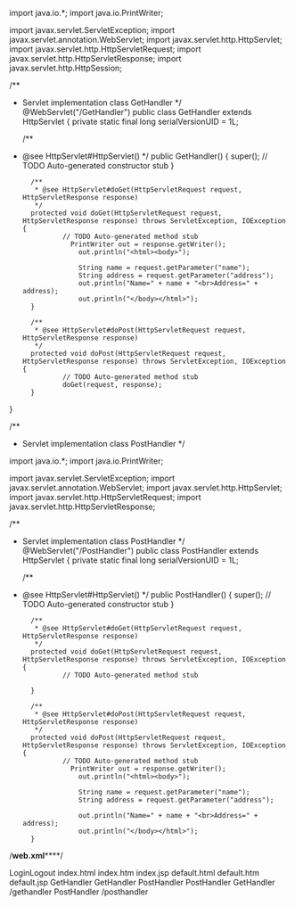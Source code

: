 import java.io.*;
import java.io.PrintWriter;

import javax.servlet.ServletException;
import javax.servlet.annotation.WebServlet;
import javax.servlet.http.HttpServlet;
import javax.servlet.http.HttpServletRequest;
import javax.servlet.http.HttpServletResponse;
import javax.servlet.http.HttpSession;

/**
* Servlet implementation class GetHandler
*/
@WebServlet("/GetHandler")
public class GetHandler extends HttpServlet {
        private static final long serialVersionUID = 1L;
       
    /**
* @see HttpServlet#HttpServlet()
*/
    public GetHandler() {
        super();
        // TODO Auto-generated constructor stub
    }

        /**
         * @see HttpServlet#doGet(HttpServletRequest request, HttpServletResponse response)
         */
        protected void doGet(HttpServletRequest request, HttpServletResponse response) throws ServletException, IOException {
                // TODO Auto-generated method stub
                  PrintWriter out = response.getWriter();
                    out.println("<html><body>");
                    
                    String name = request.getParameter("name");
                    String address = request.getParameter("address");
                    out.println("Name=" + name + "<br>Address=" + address);
                    out.println("</body></html>");
        }

        /**
         * @see HttpServlet#doPost(HttpServletRequest request, HttpServletResponse response)
         */
        protected void doPost(HttpServletRequest request, HttpServletResponse response) throws ServletException, IOException {
                // TODO Auto-generated method stub
                doGet(request, response);
        }

}

/**
* Servlet implementation class PostHandler
*/


import java.io.*;
import java.io.PrintWriter;

import javax.servlet.ServletException;
import javax.servlet.annotation.WebServlet;
import javax.servlet.http.HttpServlet;
import javax.servlet.http.HttpServletRequest;
import javax.servlet.http.HttpServletResponse;

/**
* Servlet implementation class PostHandler
*/
@WebServlet("/PostHandler")
public class PostHandler extends HttpServlet {
        private static final long serialVersionUID = 1L;
       
    /**
* @see HttpServlet#HttpServlet()
*/
    public PostHandler() {
        super();
        // TODO Auto-generated constructor stub
    }

        /**
         * @see HttpServlet#doGet(HttpServletRequest request, HttpServletResponse response)
         */
        protected void doGet(HttpServletRequest request, HttpServletResponse response) throws ServletException, IOException {
                // TODO Auto-generated method stub
                
        }

        /**
         * @see HttpServlet#doPost(HttpServletRequest request, HttpServletResponse response)
         */
        protected void doPost(HttpServletRequest request, HttpServletResponse response) throws ServletException, IOException {
                // TODO Auto-generated method stub
                  PrintWriter out = response.getWriter();
                    out.println("<html><body>");
                    
                    String name = request.getParameter("name");
                    String address = request.getParameter("address");
                    
                    out.println("Name=" + name + "<br>Address=" + address);
                    out.println("</body></html>");
        }
        

/******************web.xml**********************/




<?xml version="1.0" encoding="UTF-8"?>
<web-app xmlns:xsi="http://www.w3.org/2001/XMLSchema-instance" xmlns="http://xmlns.jcp.org/xml/ns/javaee" xsi:schemaLocation="http://xmlns.jcp.org/xml/ns/javaee http://xmlns.jcp.org/xml/ns/javaee/web-app_4_0.xsd" id="WebApp_ID" version="4.0">
  <display-name>LoginLogout</display-name>
  <welcome-file-list>
    <welcome-file>index.html</welcome-file>
    <welcome-file>index.htm</welcome-file>
    <welcome-file>index.jsp</welcome-file>
    <welcome-file>default.html</welcome-file>
    <welcome-file>default.htm</welcome-file>
    <welcome-file>default.jsp</welcome-file>
  </welcome-file-list>
  <servlet>
    <servlet-name>GetHandler</servlet-name>
    <servlet-class>GetHandler</servlet-class>
  </servlet>
  <servlet>
    <servlet-name>PostHandler</servlet-name>
    <servlet-class>PostHandler</servlet-class>
  </servlet>
  <servlet-mapping>
    <servlet-name>GetHandler</servlet-name>
    <url-pattern>/gethandler</url-pattern>
  </servlet-mapping>
  <servlet-mapping>
    <servlet-name>PostHandler</servlet-name>
    <url-pattern>/posthandler</url-pattern>
  </servlet-mapping>
</web-app>


